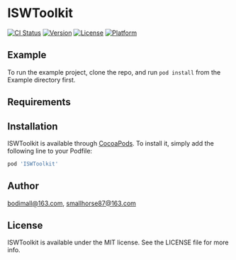 # ISWToolkit

[![CI Status](https://img.shields.io/travis/bodimall@163.com/ISWToolkit.svg?style=flat)](https://travis-ci.org/bodimall@163.com/ISWToolkit)
[![Version](https://img.shields.io/cocoapods/v/ISWToolkit.svg?style=flat)](https://cocoapods.org/pods/ISWToolkit)
[![License](https://img.shields.io/cocoapods/l/ISWToolkit.svg?style=flat)](https://cocoapods.org/pods/ISWToolkit)
[![Platform](https://img.shields.io/cocoapods/p/ISWToolkit.svg?style=flat)](https://cocoapods.org/pods/ISWToolkit)

## Example

To run the example project, clone the repo, and run `pod install` from the Example directory first.

## Requirements

## Installation

ISWToolkit is available through [CocoaPods](https://cocoapods.org). To install
it, simply add the following line to your Podfile:

```ruby
pod 'ISWToolkit'
```

## Author

bodimall@163.com, smallhorse87@163.com

## License

ISWToolkit is available under the MIT license. See the LICENSE file for more info.
